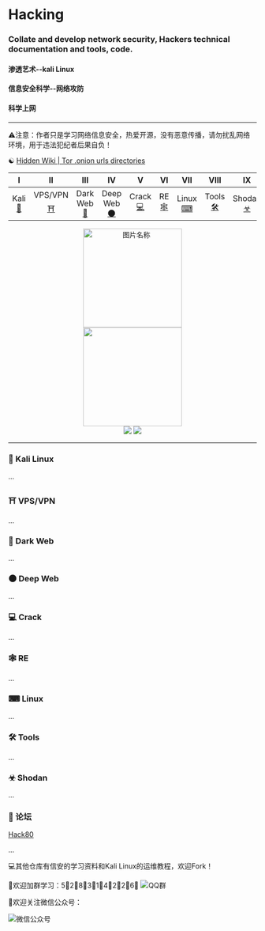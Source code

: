 # Hacking
### Collate and develop network security, Hackers technical documentation and tools, code.
#### 渗透艺术--kali Linux
#### 信息安全科学--网络攻防
#### 科学上网
----------
⚠注意：作者只是学习网络信息安全，热爱开源，没有恶意传播，请勿扰乱网络环境，用于违法犯纪者后果自负！

&#9775;
[Hidden Wiki | Tor .onion urls directories](http://www.thehiddenwiki.org/)



| Ⅰ | Ⅱ | Ⅲ | Ⅳ | Ⅴ | Ⅵ | Ⅶ | Ⅷ | Ⅸ | Ⅹ |
| :--------: | :---------: | :---------: | :---------: | :---------: | :---------:| :---------: | :-------: | :-------:| :------:|
| Kali [💖](#-kali-linux) | VPS/VPN [⛩](#-vpsvpn)|Dark Web[🌚](#-dark-web) | Deep Web[🌑](#-deep-web) |Crack [💻](#-crack)| RE [🕸](#-re)| Linux [⌨](#-linux)| Tools [🛠](#-tools)| Shodan [☣](#-shodan)| Forum [👣](#-论坛) |


<div align=center> 
<img src="https://i.imgur.com/bZw1kV4.gif" width = "200" height = "200" alt="图片名称" />
    
<br>
<div align="center">
    <img src="![pp](https://i.imgur.com/bZw1kV4.gif)" width="200px">
    <br>
    <a href="Asciinema.md"> <img src="https://img.shields.io/badge/>-group-4ab8a1.svg"></a>
    <a href="https://legacy.gitbook.com/@wizardforcel"> <img src="https://img.shields.io/badge/_-gitbook-4ab8a1.svg"></a> 
</div>


----------


<div align=left> 

### 💖 Kali Linux
...

### ⛩ VPS/VPN
...

### 🌚 Dark Web
...

### 🌑 Deep Web
...

### 💻 Crack
...

### 🕸 RE
...

### ⌨ Linux
...

### 🛠 Tools 
...

### ☣ Shodan
...

### 👣 论坛

[Hack80](http://www.hack80.com/)

...


:computer:其他仓库有信安的学习资料和Kali Linux的运维教程，欢迎Fork！


💬欢迎加群学习：5⃣2⃣8⃣3⃣1⃣4⃣2⃣2⃣6⃣
![QQ群](https://i.imgur.com/R9JD5Vs.jpg)


💬欢迎关注微信公众号：

![微信公众号](https://i.imgur.com/BNX6zyB.jpg)
